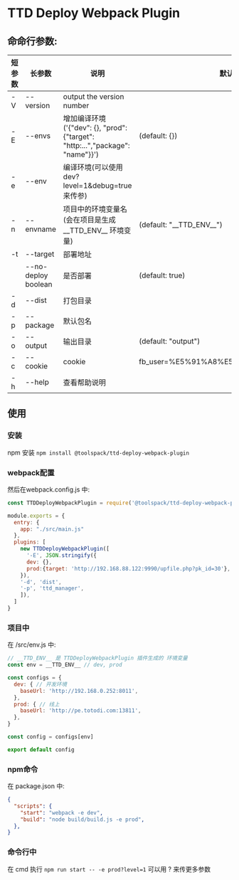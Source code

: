 # TTD Deploy Webpack Plugin

## 命命行参数:
| 短参数 | 长参数 | 说明 | 默认 |
|--|--|--| -- |
| -V | --version                | output the version number  |
| -E | --envs <envs>            | 增加编译环境('{"dev": {}, "prod": {"target": "http:...","package": "name"}}') | (default: {})  |
| -e | --env <env>              | 编译环境(可以使用 dev?level=1&debug=true 来传参)  |
| -n | --envname <env name>     | 项目中的环境变量名(会在项目是生成 \_\_TTD_ENV\_\_ 环境变量) | (default: "\_\_TTD_ENV\_\_")  |
| -t | --target <url>           | 部署地址  |
|    | --no-deploy boolean         | 是否部署 | (default: true)  |
| -d | --dist <directory>       | 打包目录  |
| -p | --package <package name> | 默认包名  |
| -o | --output <directory>     | 输出目录 | (default: "output")  |
| -c | --cookie <string>          | cookie              | fb_user=%E5%91%A8%E5%BF%97%E5%BC%BA  |
| -h | --help                   | 查看帮助说明  |


## 使用

### 安装
npm 安装 `npm install @toolspack/ttd-deploy-webpack-plugin`

### webpack配置
然后在webpack.config.js 中:
```javascript
const TTDDeployWebpackPlugin = require('@toolspack/ttd-deploy-webpack-plugin')

module.exports = {
  entry: {
    app: "./src/main.js"
  },
  plugins: [
    new TTDDeployWebpackPlugin([
      '-E', JSON.stringify({
      dev: {},
      prod:{target: 'http://192.168.88.122:9990/upfile.php?pk_id=30'},
    }),
    '-d', 'dist',
    '-p', 'ttd_manager',
    ]),
  ]
}
```

### 项目中
在 /src/env.js 中:
```javascript
// __TTD_ENV__ 是 TTDDeployWebpackPlugin 插件生成的 环境变量
const env = __TTD_ENV__ // dev, prod

const configs = {
  dev: { // 开发环境
    baseUrl: 'http://192.168.0.252:8011',
  },
  prod: { // 线上
    baseUrl: 'http://pe.totodi.com:13811',
  },
}

const config = configs[env]

export default config
```

### npm命令
在 package.json 中:
```json
{
  "scripts": {
    "start": "webpack -e dev",
    "build": "node build/build.js -e prod",
  },
}
```

### 命令行中
在 cmd 执行 `npm run start -- -e prod?level=1` 可以用 ? 来传更多参数